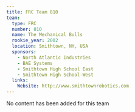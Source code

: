 ```yaml
---
title: FRC Team 810
team:
  type: FRC
  number: 810
  name: The Mechanical Bulls
  rookie_year: 2002
  location: Smithtown, NY, USA
  sponsors:
    - North Atlantic Industries
    - BAE Systems
    - Smithtown High School East
    - Smithtown High School-West
  links:
    Website: http://www.smithtownrobotics.com
---
```

No content has been added for this team